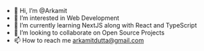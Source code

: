 - 👋 Hi, I’m @Arkamit
- 👀 I’m interested in Web Development
- 🌱 I’m currently learning NextJS along with React and TypeScript
- 💞️ I’m looking to collaborate on Open Source Projects
- 📫 How to reach me arkamitdutta@gmail.com

<!---
Arkamit/Arkamit is a ✨ special ✨ repository because its `README.md` (this file) appears on your GitHub profile.
You can click the Preview link to take a look at your changes.
--->
